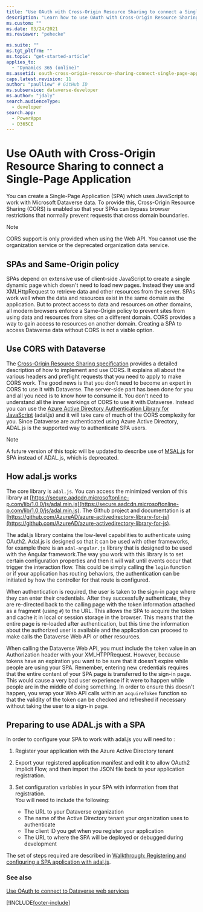 ```yaml
---
title: "Use OAuth with Cross-Origin Resource Sharing to connect a Single-Page Application (Microsoft Dataverse)| Microsoft Docs"
description: "Learn how to use OAuth with Cross-Origin Resource Sharing (CORS) to connect a Single-Page Application."
ms.custom: ""
ms.date: 03/24/2021
ms.reviewer: "pehecke"

ms.suite: ""
ms.tgt_pltfrm: ""
ms.topic: "get-started-article"
applies_to: 
  - "Dynamics 365 (online)"
ms.assetid: oauth-cross-origin-resource-sharing-connect-single-page-application
caps.latest.revision: 11
author: "paulliew" # GitHub ID
ms.subservice: dataverse-developer
ms.author: "jdaly"
search.audienceType: 
  - developer
search.app: 
  - PowerApps
  - D365CE
---
```


# Use OAuth with Cross-Origin Resource Sharing to connect a Single-Page Application

You can create a Single-Page Application (SPA) which uses JavaScript to work with Microsoft Dataverse data. To provide this, Cross-Origin Resource Sharing (CORS) is enabled so that your SPAs can bypass browser restrictions that normally prevent requests that cross domain boundaries.  
  
> [!NOTE]
>  CORS support is only provided when using the Web API. You cannot use the organization service or the deprecated organization data service.  
  
<a name="bkmk_Spas_and_same_origin_policy"></a> 
  
## SPAs and Same-Origin policy  

SPAs depend on extensive use of client-side JavaScript to create a single dynamic page which doesn't need to load new pages. Instead they use and XMLHttpRequest to retrieve data and other resources from the server. SPAs work well when the data and resources exist in the same domain as the application. But to protect access to data and resources on other domains, all modern browsers enforce a Same-Origin policy to prevent sites from using data and resources from sites on a different domain. CORS provides a way to gain access to resources on another domain. Creating a SPA to access Dataverse data without CORS is not a viable option.  
  
<a name="bkmk_use_cors"></a>

## Use CORS with Dataverse

The [Cross-Origin Resource Sharing specification](https://www.w3.org/TR/cors/) provides a detailed description of how to implement and use CORS. It explains all about the various headers and preflight requests that you need to apply to make CORS work. The good news is that you don't need to become an expert in CORS to use it with Dataverse. The server-side part has been done for you and all you need is to know how to consume it.  You don't need to understand all the inner workings of CORS to use it with Dataverse. Instead you can use the [Azure Active Directory Authentication Library for JavaScript](https://github.com/AzureAD/azure-activedirectory-library-for-js) (adal.js) and it will take care of much of the CORS complexity for you. Since Dataverse are authenticated using Azure Active Directory, ADAL.js is the supported way to authenticate SPA users.

> [!NOTE]
> A future version of this topic will be updated to describe use of [MSAL.js](https://github.com/AzureAD/microsoft-authentication-library-for-js) for SPA instead of ADAL.js, which is deprecated.
  
<a name="bkmk_how_adaljs_works"></a>

## How adal.js works

The core library is `adal.js`. You can access the minimized version of this library at [https://secure.aadcdn.microsoftonline-p.com/lib/1.0.0/js/adal.min.js](https://secure.aadcdn.microsoftonline-p.com/lib/1.0.0/js/adal.min.js). The Github project and documentation is at [https://github.com/AzureAD/azure-activedirectory-library-for-js](https://github.com/AzureAD/azure-activedirectory-library-for-js).  
  
The adal.js library contains the low-level capabilities to authenticate using OAuth2. Adal.js is designed so that it can be used with other frameworks, for example there is an `adal-angular.js` library that is designed to be used with the Angular framework.The way you work with this library is to set certain configuration properties and then it will wait until events occur that trigger the interaction flow. This could be simply calling the `login` function or if your application has routing behaviors, the authentication can be initiated by how the controller for that route is configured.  
  
When authentication is required, the user is taken to the sign-in page where they can enter their credentials. After they successfully authenticate, they are re-directed back to the calling page with the token information attached as a fragment (using `#`) to the URL. This allows the SPA to acquire the token and cache it in local or session storage in the browser. This means that the entire page is re-loaded after authentication, but this time the information about the authorized user is available and the application can proceed to make calls the Dataverse Web API or other resources.  
  
When calling the Dataverse Web API, you must include the token value in an Authorization header with your XMLHTPPRequest. However, because tokens have an expiration you want to be sure that it doesn't expire while people are using your SPA. Remember, entering new credentials requires that the entire content of your SPA page is transferred to the sign-in page. This would cause a very bad user experience if it were to happen while people are in the middle of doing something. In order to ensure this doesn't happen, you wrap your Web API calls within an `acquireToken` function so that the validity of the token can be checked and refreshed if necessary without taking the user to a sign-in page.  
  
<a name="bkmk_preparing_to_use_adaljs"></a>

## Preparing to use ADAL.js with a SPA

 In order to configure your SPA to work with adal.js you will need to :  
  
1.  Register your application with the Azure Active Directory tenant  
2.  Export your registered application manifest and edit it to allow OAuth2 Implicit Flow, and then import the JSON file back to your application registration.  
3.  Set configuration variables in your SPA with information from that registration.  
     You will need to include the following:  
  
    -   The URL to your Dataverse organization  
    -   The name of the Active Directory tenant your organization uses to authenticate  
    -   The client ID you get when you register your application  
    -   The URL to where the SPA will be deployed or debugged during development  


 The set of steps required are described in [Walkthrough: Registering and configuring a SPA application with adal.js](walkthrough-registering-configuring-simplespa-application-adal-js.md).  
  
### See also

[Use OAuth to connect to Dataverse web services](authenticate-oauth.md)   

[!INCLUDE[footer-include](../../includes/footer-banner.md)]
